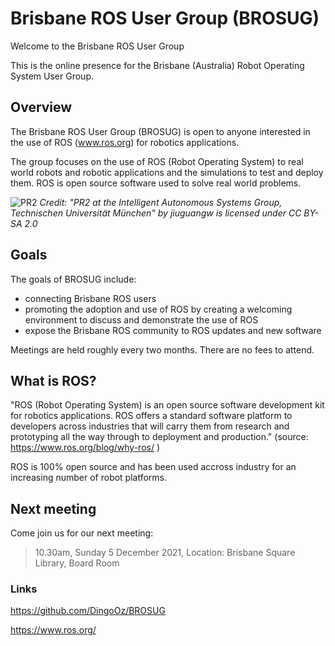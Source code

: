 # Brisbane ROS User Group (BROSUG)
Welcome to the Brisbane ROS User Group

This is the online presence for the Brisbane (Australia) Robot Operating System User Group.

## Overview

The Brisbane ROS User Group (BROSUG) is open to anyone interested in the use of ROS (www.ros.org) for robotics applications. 

The group focuses on the use of ROS (Robot Operating System) to real world robots and robotic applications and the simulations to test and deploy them. ROS is open source software used to solve real world problems. 

![PR2](https://user-images.githubusercontent.com/1388693/141838279-cbfe4cc2-ad4e-4f0a-8729-7f0ff82479bc.jpg)
*Credit:  "PR2 at the Intelligent Autonomous Systems Group, Technischen Universität München" by jiuguangw is licensed under CC BY-SA 2.0*

## Goals
The goals of BROSUG include:
* connecting Brisbane ROS users
* promoting the adoption and use of ROS by creating a welcoming environment to discuss and demonstrate the use of ROS
* expose the Brisbane ROS community to ROS updates and new software

Meetings are held roughly every two months. There are no fees to attend.

## What is ROS?
"ROS (Robot Operating System) is an open source software development kit for robotics applications. ROS offers a standard software platform to developers across industries that will carry them from research and prototyping all the way through to deployment and production." (source: https://www.ros.org/blog/why-ros/ )

ROS is 100% open source and has been used accross industry for an increasing number of robot platforms.

## Next meeting 
Come join us for our next meeting:
> 10.30am, Sunday 5 December 2021, 
> Location: Brisbane Square Library, Board Room

### Links
https://github.com/DingoOz/BROSUG

https://www.ros.org/





